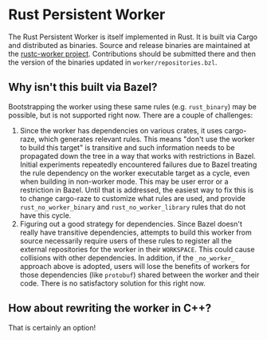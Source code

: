 
# Rust Persistent Worker

The Rust Persistent Worker is itself implemented in Rust. It is built via Cargo and distributed as binaries. Source and release binaries are maintained at the [rustc-worker project](https://github.com/nikhilm/rustc-worker). Contributions should be submitted there and then the version of the binaries updated in `worker/repositories.bzl`.

## Why isn't this built via Bazel?

Bootstrapping the worker using these same rules (e.g. `rust_binary`) may be possible, but is not supported right now. There are a couple of challenges:
1. Since the worker has dependencies on various crates, it uses cargo-raze, which generates relevant rules. This means "don't use the worker to build this target" is transitive and such information needs to be propagated down the tree in a way that works with restrictions in Bazel. Initial experiments repeatedly encountered failures due to Bazel treating the rule dependency on the worker executable target as a cycle, even when building in non-worker mode. This may be user error or a restriction in Bazel. Until that is addressed, the easiest way to fix this is to change cargo-raze to customize what rules are used, and provide `rust_no_worker_binary` and `rust_no_worker_library` rules that do not have this cycle.
2. Figuring out a good strategy for dependencies. Since Bazel doesn't really have transitive dependencies, attempts to build this worker from source necessarily require users of these rules to register all the external repositories for the worker in their `WORKSPACE`. This could cause collisions with other dependencies. In addition, if the `_no_worker_` approach above is adopted, users will lose the benefits of workers for those dependencies (like `protobuf`) shared between the worker and their code. There is no satisfactory solution for this right now.

## How about rewriting the worker in C++?

That is certainly an option!
